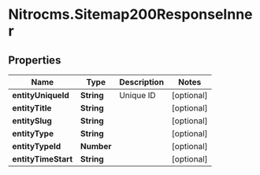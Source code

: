 # Nitrocms.Sitemap200ResponseInner

## Properties

Name | Type | Description | Notes
------------ | ------------- | ------------- | -------------
**entityUniqueId** | **String** | Unique ID | [optional] 
**entityTitle** | **String** |  | [optional] 
**entitySlug** | **String** |  | [optional] 
**entityType** | **String** |  | [optional] 
**entityTypeId** | **Number** |  | [optional] 
**entityTimeStart** | **String** |  | [optional] 


